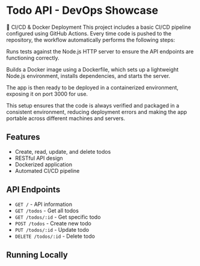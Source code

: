 # Todo API - DevOps Showcase

🚀 CI/CD & Docker Deployment
This project includes a basic CI/CD pipeline configured using GitHub Actions. Every time code is pushed to the repository, the workflow automatically performs the following steps:

Runs tests against the Node.js HTTP server to ensure the API endpoints are functioning correctly.

Builds a Docker image using a Dockerfile, which sets up a lightweight Node.js environment, installs dependencies, and starts the server.

The app is then ready to be deployed in a containerized environment, exposing it on port 3000 for use.

This setup ensures that the code is always verified and packaged in a consistent environment, reducing deployment errors and making the app portable across different machines and servers.


## Features
- Create, read, update, and delete todos
- RESTful API design
- Dockerized application
- Automated CI/CD pipeline

## API Endpoints
- `GET /` - API information
- `GET /todos` - Get all todos
- `GET /todos/:id` - Get specific todo
- `POST /todos` - Create new todo
- `PUT /todos/:id` - Update todo
- `DELETE /todos/:id` - Delete todo

## Running Locally
